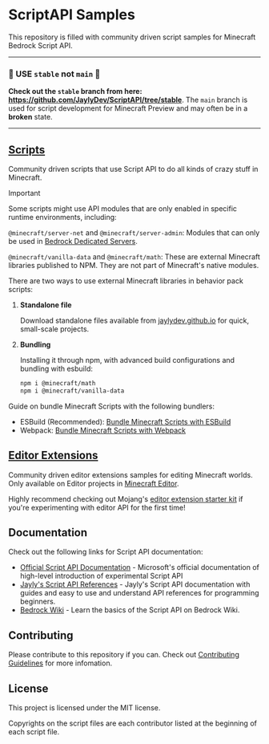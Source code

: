 # ScriptAPI Samples

This repository is filled with community driven script samples for Minecraft Bedrock Script API.

<hr/>

### 🔴 USE `stable` not `main` 🔴

**Check out the `stable` branch from here: https://github.com/JaylyDev/ScriptAPI/tree/stable**.
The `main` branch is used for script development for Minecraft Preview and may often be in a **broken** state.

<hr/>

## [Scripts](./scripts/)

Community driven scripts that use Script API to do all kinds of crazy stuff in Minecraft.

> [!IMPORTANT]
> Some scripts might use API modules that are only enabled in specific runtime environments, including:
>
> `@minecraft/server-net` and `@minecraft/server-admin`: Modules that can only be used in [Bedrock Dedicated Servers](https://www.minecraft.net/en-us/download/server/bedrock).
>
> `@minecraft/vanilla-data` and `@minecraft/math`: These are external Minecraft libraries published to NPM. They are not part of Minecraft's native modules.

There are two ways to use external Minecraft libraries in behavior pack scripts:

1. **Standalone file**

   Download standalone files available from [jaylydev.github.io](https://jaylydev.github.io/scriptapi-docs/meta/cdn-links.html) for quick, small-scale projects.

2. **Bundling**

   Installing it through npm, with advanced build configurations and bundling with esbuild:

    ```bash
    npm i @minecraft/math
    npm i @minecraft/vanilla-data
    ```

Guide on bundle Minecraft Scripts with the following bundlers:

- ESBuild (Recommended): [Bundle Minecraft Scripts with ESBuild](https://jaylydev.github.io/posts/bundle-minecraft-scripts-esbuild/)
- Webpack: [Bundle Minecraft Scripts with Webpack](https://jaylydev.github.io/posts/scripts-bundle-minecraft/)

## [Editor Extensions](./editorExtensions/)

Community driven editor extensions samples for editing Minecraft worlds. Only available on Editor projects in [Minecraft Editor](https://github.com/mojang/minecraft-editor).

Highly recommend checking out Mojang's [editor extension starter kit](https://github.com/Mojang/minecraft-editor-extension-starter-kit) if you're experimenting with editor API for the first time!

## Documentation

Check out the following links for Script API documentation:

- [Official Script API Documentation](https://learn.microsoft.com/en-us/minecraft/creator/scriptapi/) - Microsoft's official documentation of high-level introduction of experimental Script API
- [Jayly's Script API References](https://jaylydev.github.io/scriptapi-docs/) - Jayly's Script API documentation with guides and easy to use and understand API references for programming beginners.
- [Bedrock Wiki](https://wiki.bedrock.dev/scripting/starting-scripts.html) - Learn the basics of the Script API on Bedrock Wiki.

## Contributing

Please contribute to this repository if you can. Check out [Contributing Guidelines](./CONTRIBUTING.md) for more infomation.

## License

This project is licensed under the MIT license.

Copyrights on the script files are each contributor listed at the beginning of each script file.
